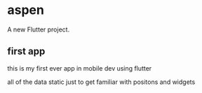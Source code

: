 # aspen

A new Flutter project.

## first app

this is my first ever app in mobile dev using flutter 

all of the data static just to get familiar with positons and widgets


